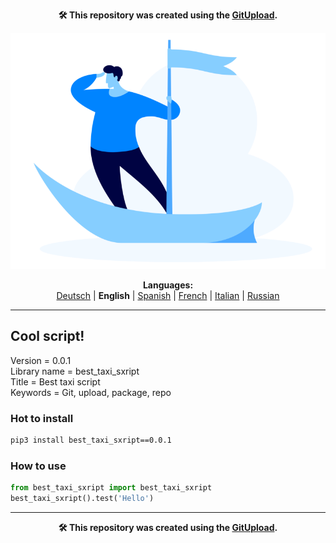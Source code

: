 <p align="center"><b>🛠️ This repository was created using the <a href="https://gitupload.com">GitUpload</a>.</b></p>
<p align="center"><a href="https://gitupload.com"><img src="https://github.com/markolofsen/best_taxi_sxript//blob/master/.banners/banner_en.png?raw=1" /></a></p>
<p align="center"><b>Languages:</b><br /><a href="https://github.com/markolofsen/best_taxi_sxript/blob/master/README_de.md">Deutsch</a> | <b>English</b> | <a href="https://github.com/markolofsen/best_taxi_sxript/blob/master/README_es.md">Spanish</a> | <a href="https://github.com/markolofsen/best_taxi_sxript/blob/master/README_fr.md">French</a> | <a href="https://github.com/markolofsen/best_taxi_sxript/blob/master/README_it.md">Italian</a> | <a href="https://github.com/markolofsen/best_taxi_sxript/blob/master/README_ru.md">Russian</a></p>

---

## Cool script!

Version = 0.0.1 <br />
Library name = best_taxi_sxript <br />
Title = Best taxi script <br />
Keywords = Git,  upload,  package,  repo <br />

### Hot to install

```sh
pip3 install best_taxi_sxript==0.0.1
```
                    

### How to use

```python
from best_taxi_sxript import best_taxi_sxript
best_taxi_sxript().test('Hello')
```
                

    

---

<p align="center"><b>🛠️ This repository was created using the <a href="https://gitupload.com">GitUpload</a>.</b></p>
